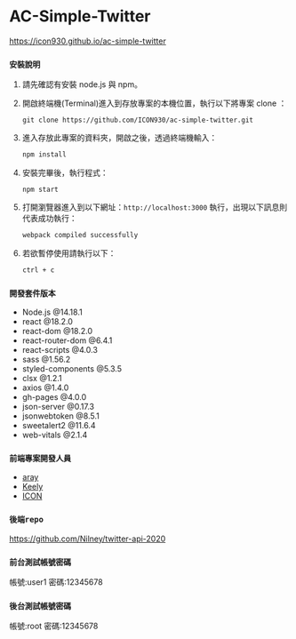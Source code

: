 # AC-Simple-Twitter

https://icon930.github.io/ac-simple-twitter



### `安裝說明`

1. 請先確認有安裝 node.js 與 npm。
2. 開啟終端機(Terminal)進入到存放專案的本機位置，執行以下將專案 clone ： 

    ```
    git clone https://github.com/ICON930/ac-simple-twitter.git
    ```
3. 進入存放此專案的資料夾，開啟之後，透過終端機輸入：

   ```bash
   npm install
   ```

4. 安裝完畢後，執行程式：
    ```
    npm start
    ```

5. 打開瀏覽器進入到以下網址：`http://localhost:3000` 執行，出現以下訊息則代表成功執行：

   ```bash
   webpack compiled successfully
   ```
    

6. 若欲暫停使用請執行以下：

   ```bash
   ctrl + c
   ```

### `開發套件版本`

- Node.js @14.18.1
- react @18.2.0
- react-dom @18.2.0
- react-router-dom @6.4.1
- react-scripts @4.0.3
- sass @1.56.2
- styled-components @5.3.5
- clsx @1.2.1
- axios @1.4.0
- gh-pages @4.0.0
- json-server @0.17.3
- jsonwebtoken @8.5.1
- sweetalert2 @11.6.4
- web-vitals @2.1.4

### `前端專案開發人員`

- [aray](https://github.com/aray81205)
- [Keely](https://github.com/Keely1112)
- [ICON](https://github.com/ICON930)

### `後端repo`

https://github.com/Nilney/twitter-api-2020

### `前台測試帳號密碼`
帳號:user1
密碼:12345678

### `後台測試帳號密碼`
帳號:root
密碼:12345678
